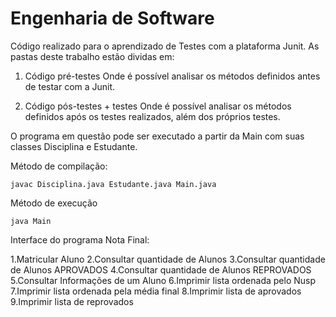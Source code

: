 # Engenharia de Software

Código realizado para o aprendizado de Testes com a plataforma Junit. As pastas deste trabalho estão dividas em:
1. Código pré-testes
Onde é possível analisar os métodos definidos antes de testar com a Junit.

2. Código pós-testes + testes
Onde é possível analisar os métodos definidos após os testes realizados, além dos próprios testes.


O programa em questão pode ser executado a partir da Main com suas classes Disciplina e Estudante.

Método de compilação:
```
javac Disciplina.java Estudante.java Main.java
```

Método de execução
```
java Main
```

Interface do programa Nota Final:

1.Matricular Aluno
2.Consultar quantidade de Alunos
3.Consultar quantidade de Alunos APROVADOS
4.Consultar quantidade de Alunos REPROVADOS
5.Consultar Informações de um Aluno
6.Imprimir lista ordenada pelo Nusp
7.Imprimir lista ordenada pela média final
8.Imprimir lista de aprovados
9.Imprimir lista de reprovados



